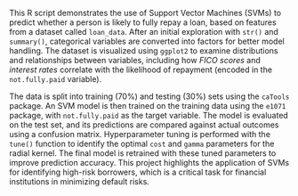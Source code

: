 This R script demonstrates the use of Support Vector Machines (SVMs) to predict whether a person is likely to fully repay a loan, based on features from a dataset called `loan_data`. After an initial exploration with `str()` and `summary()`, categorical variables are converted into factors for better model handling. The dataset is visualized using `ggplot2` to examine distributions and relationships between variables, including how *FICO scores* and *interest rates* correlate with the likelihood of repayment (encoded in the `not.fully.paid` variable). 

The data is split into training (70%) and testing (30%) sets using the `caTools` package. An SVM model is then trained on the training data using the `e1071` package, with `not.fully.paid` as the target variable. The model is evaluated on the test set, and its predictions are compared against actual outcomes using a confusion matrix. Hyperparameter tuning is performed with the `tune()` function to identify the optimal `cost` and `gamma` parameters for the radial kernel. The final model is retrained with these tuned parameters to improve prediction accuracy. This project highlights the application of SVMs for identifying high-risk borrowers, which is a critical task for financial institutions in minimizing default risks.
